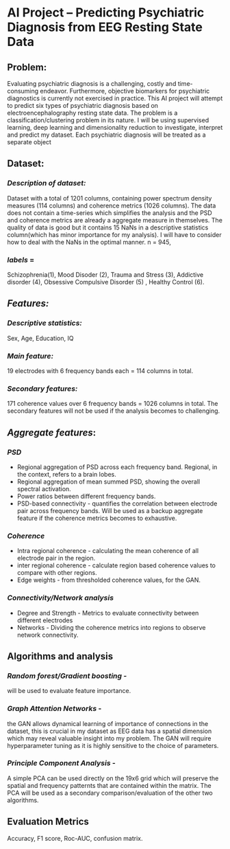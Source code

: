 # **AI Project – Predicting Psychiatric Diagnosis from EEG Resting State Data**

## **Problem:** 
Evaluating psychiatric diagnosis is a challenging, costly and time-consuming endeavor. 
Furthermore, objective biomarkers for psychiatric diagnostics is currently not exercised in practice. This AI project will attempt to predict six types of psychiatric diagnosis based on electroencephalography resting state data. 
The problem is a classification/clustering problem in its nature. I will be using supervised learning, deep learning and dimensionality reduction to investigate, interpret and predict my dataset.
Each psychiatric diagnosis will be treated as a separate object

## **Dataset:** 
### *Description of dataset:* 
Dataset with a total of 1201 columns, containing power spectrum density measures (114 columns) and coherence metrics (1026 columns). 
The data does not contain a time-series which simplifies the analysis and the PSD and coherence metrics are already a aggregate measure in themselves. 
The quality of data is good but it contains 15 NaNs in a descriptive statistics column(which has minor importance for my analysis). I will have to consider how to deal with the NaNs in the optimal manner.
n = 945, 
### *labels* =  
Schizophrenia(1), Mood Disoder (2), Trauma and Stress (3), Addictive disorder (4), Obsessive Compulsive Disorder (5) , Healthy Control (6). 

## ***Features:***  
### *Descriptive statistics:* 
Sex, Age, Education, IQ
### *Main feature:* 
19 electrodes with 6 frequency bands each = 114 columns in total.
### *Secondary features:* 
171 coherence values over 6 frequency bands = 1026 columns in total. The secondary features will not be used if the analysis becomes to challenging. 

## ***Aggregate features*:** 
### *PSD*
- Regional aggregation of PSD across each frequency band. Regional, in the context, refers to a brain lobes.
- Regional aggregation of mean summed PSD, showing the overall spectral activation.
- Power ratios between different frequency bands.
- PSD-based connectivity - quantifies the correlation between electrode pair across frequency bands. Will be used as a backup aggregate feature if the coherence metrics becomes to exhaustive.
### *Coherence*
- Intra regional coherence - calculating the mean coherence of all electrode pair in the region.
- inter regional coherence - calculate region based coherence values to compare with other regions.
- Edge weights - from thresholded coherence values, for the GAN.
### *Connectivity/Network analysis*
- Degree and Strength - Metrics to evaluate connectivity between different electrodes
- Networks - Dividing the coherence metrics into regions to observe network connectivity.

## **Algorithms and analysis**
### *Random forest/Gradient boosting -* 
will be used to evaluate feature importance. 
### *Graph Attention Networks* - 
the GAN allows dynamical learning of importance of connections in the dataset, this is crucial in my dataset as EEG data has a spatial dimension which may reveal valuable insight into my problem. 
The GAN will require hyperparameter tuning as it is highly sensitive to the choice of parameters.
### *Principle Component Analysis* - 
A simple PCA can be used directly on the 19x6 grid which will preserve the spatial and frequency patternts that are contained within the matrix. 
The PCA will be used as a secondary comparison/evaluation of the other two algorithms.

## **Evaluation Metrics**
Accuracy, F1 score, Roc-AUC, confusion matrix.
